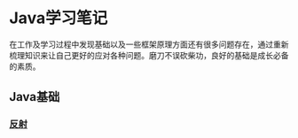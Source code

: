 # Java学习笔记

在工作及学习过程中发现基础以及一些框架原理方面还有很多问题存在，通过重新梳理知识来让自己更好的应对各种问题。磨刀不误砍柴功，良好的基础是成长必备的素质。

## Java基础

###  [反射](./java-basic/src/main/java/com/masq/basic/reflection/反射.md)

